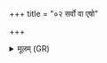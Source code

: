 +++
title = "०२ सर्वो वा एषो"

+++
<details><summary>मूलम् (GR)</summary>

सर्वो वा एषो जग्धपाप्मा  
यस्यान्नम् अश्नन्ति ॥
</details>